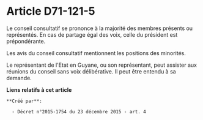 # Article D71-121-5

Le conseil consultatif se prononce à la majorité des membres présents ou représentés. En cas de partage égal des voix, celle
du président est prépondérante. 

Les avis du conseil consultatif mentionnent les positions des minorités. 

Le représentant de l'Etat en Guyane, ou son représentant, peut assister aux réunions du conseil sans voix délibérative. Il
peut être entendu à sa demande.

**Liens relatifs à cet article**

	**Créé par**:

	  - Décret n°2015-1754 du 23 décembre 2015 - art. 4
